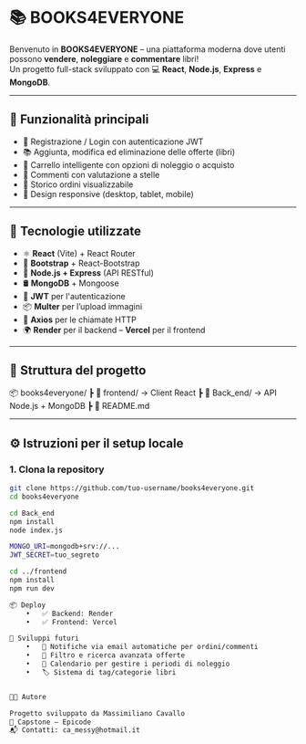 # 📚 BOOKS4EVERYONE

Benvenuto in **BOOKS4EVERYONE** – una piattaforma moderna dove utenti possono **vendere**, **noleggiare** e **commentare** libri!  
Un progetto full-stack sviluppato con 💻 **React**, **Node.js**, **Express** e **MongoDB**.

---

## 🚀 Funzionalità principali

- 👤 Registrazione / Login con autenticazione JWT
- 📚 Aggiunta, modifica ed eliminazione delle offerte (libri)
- 🛒 Carrello intelligente con opzioni di noleggio o acquisto
- 💬 Commenti con valutazione a stelle
- 🧾 Storico ordini visualizzabile
- 📱 Design responsive (desktop, tablet, mobile)

---

## 🔧 Tecnologie utilizzate

- ⚛️ **React** (Vite) + React Router
- 🎨 **Bootstrap** + React-Bootstrap
- 🧠 **Node.js + Express** (API RESTful)
- 🛢️ **MongoDB** + Mongoose
- 🔐 **JWT** per l'autenticazione
- 📦 **Multer** per l’upload immagini
- 💬 **Axios** per le chiamate HTTP
- 🌍 **Render** per il backend – **Vercel** per il frontend

---

## 📁 Struttura del progetto
📦 books4everyone/
┣ 📁 frontend/      → Client React
┣ 📁 Back_end/      → API Node.js + MongoDB
┣ 📄 README.md

---

## ⚙️ Istruzioni per il setup locale

### 1. Clona la repository
```bash
git clone https://github.com/tuo-username/books4everyone.git
cd books4everyone

cd Back_end
npm install
node index.js

MONGO_URI=mongodb+srv://...
JWT_SECRET=tuo_segreto

cd ../frontend
npm install
npm run dev

📦 Deploy
	•	✅ Backend: Render
	•	✅ Frontend: Vercel

🌱 Sviluppi futuri
	•	📧 Notifiche via email automatiche per ordini/commenti
	•	🔎 Filtro e ricerca avanzata offerte
	•	📅 Calendario per gestire i periodi di noleggio
	•	🏷️ Sistema di tag/categorie libri


👨‍💻 Autore

Progetto sviluppato da Massimiliano Cavallo
📅 Capstone – Epicode
📬 Contatti: ca_messy@hotmail.it